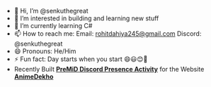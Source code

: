 - 👋 Hi, I’m @senkuthegreat
- 👀 I’m interested in building and learning new stuff
- 🌱 I’m currently learning C#
- 📫 How to reach me: 
      Email: rohitdahiya245@gmail.com
      Discord: @senkuthegreat
- 😄 Pronouns: He/Him
- ⚡ Fun fact: Day starts when you start 😄😃😊🫨
- Recently Built [**PreMiD Discord Presence Activity**](https://premid.app/store/presences/AnimeDekho) for the Website [**AnimeDekho**](https://animedekho.co/)
<!---
Krazywalaby/Krazywalaby is a ✨ special ✨ repository because its `README.md` (this file) appears on your GitHub profile.
You can click the Preview link to take a look at your changes.
--->
